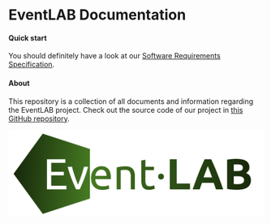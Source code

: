 # EventLAB Documentation


#### Quick start

You should definitely have a look at our [Software Requirements Specification](Software%20Requirements%20Specification/Software%20Requirements%20Specification.md).

#### About
This repository is a collection of all documents and information regarding the EventLAB project. Check out the source code of our project in [this GitHub repository](https://github.com/tarjmp/eventlab).


![EventLAB Logo](logo/logo.png)
